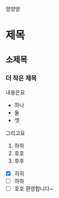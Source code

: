 양양양
# 제목
## 소제목
### 더 작은 제목
내용은요
- 하나
- 둘
- 셋

그리고요
1. 하하
2. 호호
3. 후후

- [x] 히히
- [ ] 하하
- [ ] 호호
환영합니다~
